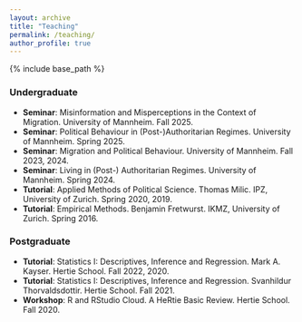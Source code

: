 ```yaml
---
layout: archive
title: "Teaching"
permalink: /teaching/
author_profile: true
---
```

{% include base_path %}

### Undergraduate
* **Seminar**: Misinformation and Misperceptions in the Context of Migration. University of Mannheim. Fall 2025.
* **Seminar**: Political Behaviour in (Post-)Authoritarian Regimes. University of Mannheim. Spring 2025.
* **Seminar**: Migration and Political Behaviour. University of Mannheim. Fall 2023, 2024.
* **Seminar**: Living in (Post-) Authoritarian Regimes. University of Mannheim. Spring 2024.
* **Tutorial**: Applied Methods of Political Science. Thomas Milic. IPZ, University of Zurich. Spring 2020, 2019.
* **Tutorial**: Empirical Methods. Benjamin Fretwurst. IKMZ, University of Zurich. Spring 2016.

### Postgraduate
* **Tutorial**: Statistics I: Descriptives, Inference and Regression. Mark A. Kayser. Hertie School. Fall 2022, 2020.
* **Tutorial**: Statistics I: Descriptives, Inference and Regression. Svanhildur Thorvaldsdottir. Hertie School. Fall 2021.
* **Workshop**: R and RStudio Cloud. A HeRtie Basic Review. Hertie School. Fall 2020.


